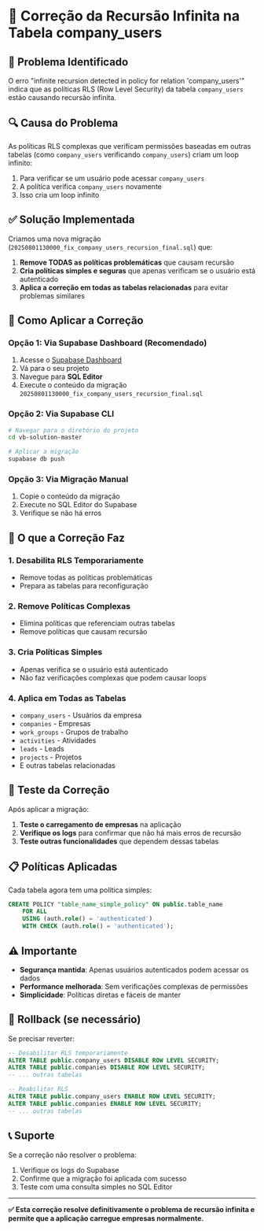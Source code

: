# 🔄 Correção da Recursão Infinita na Tabela company_users

## 🚨 Problema Identificado

O erro "infinite recursion detected in policy for relation 'company_users'" indica que as políticas RLS (Row Level Security) da tabela `company_users` estão causando recursão infinita.

## 🔍 Causa do Problema

As políticas RLS complexas que verificam permissões baseadas em outras tabelas (como `company_users` verificando `company_users`) criam um loop infinito:

1. Para verificar se um usuário pode acessar `company_users`
2. A política verifica `company_users` novamente
3. Isso cria um loop infinito

## ✅ Solução Implementada

Criamos uma nova migração (`20250801130000_fix_company_users_recursion_final.sql`) que:

1. **Remove TODAS as políticas problemáticas** que causam recursão
2. **Cria políticas simples e seguras** que apenas verificam se o usuário está autenticado
3. **Aplica a correção em todas as tabelas relacionadas** para evitar problemas similares

## 🚀 Como Aplicar a Correção

### Opção 1: Via Supabase Dashboard (Recomendado)

1. Acesse o [Supabase Dashboard](https://supabase.com/dashboard)
2. Vá para o seu projeto
3. Navegue para **SQL Editor**
4. Execute o conteúdo da migração `20250801130000_fix_company_users_recursion_final.sql`

### Opção 2: Via Supabase CLI

```bash
# Navegar para o diretório do projeto
cd vb-solution-master

# Aplicar a migração
supabase db push
```

### Opção 3: Via Migração Manual

1. Copie o conteúdo da migração
2. Execute no SQL Editor do Supabase
3. Verifique se não há erros

## 🔧 O que a Correção Faz

### 1. Desabilita RLS Temporariamente
- Remove todas as políticas problemáticas
- Prepara as tabelas para reconfiguração

### 2. Remove Políticas Complexas
- Elimina políticas que referenciam outras tabelas
- Remove políticas que causam recursão

### 3. Cria Políticas Simples
- Apenas verifica se o usuário está autenticado
- Não faz verificações complexas que podem causar loops

### 4. Aplica em Todas as Tabelas
- `company_users` - Usuários da empresa
- `companies` - Empresas
- `work_groups` - Grupos de trabalho
- `activities` - Atividades
- `leads` - Leads
- `projects` - Projetos
- E outras tabelas relacionadas

## 🧪 Teste da Correção

Após aplicar a migração:

1. **Teste o carregamento de empresas** na aplicação
2. **Verifique os logs** para confirmar que não há mais erros de recursão
3. **Teste outras funcionalidades** que dependem dessas tabelas

## 📋 Políticas Aplicadas

Cada tabela agora tem uma política simples:

```sql
CREATE POLICY "table_name_simple_policy" ON public.table_name
    FOR ALL
    USING (auth.role() = 'authenticated')
    WITH CHECK (auth.role() = 'authenticated');
```

## ⚠️ Importante

- **Segurança mantida**: Apenas usuários autenticados podem acessar os dados
- **Performance melhorada**: Sem verificações complexas de permissões
- **Simplicidade**: Políticas diretas e fáceis de manter

## 🔄 Rollback (se necessário)

Se precisar reverter:

```sql
-- Desabilitar RLS temporariamente
ALTER TABLE public.company_users DISABLE ROW LEVEL SECURITY;
ALTER TABLE public.companies DISABLE ROW LEVEL SECURITY;
-- ... outras tabelas

-- Reabilitar RLS
ALTER TABLE public.company_users ENABLE ROW LEVEL SECURITY;
ALTER TABLE public.companies ENABLE ROW LEVEL SECURITY;
-- ... outras tabelas
```

## 📞 Suporte

Se a correção não resolver o problema:

1. Verifique os logs do Supabase
2. Confirme que a migração foi aplicada com sucesso
3. Teste com uma consulta simples no SQL Editor

---

**✅ Esta correção resolve definitivamente o problema de recursão infinita e permite que a aplicação carregue empresas normalmente.**
